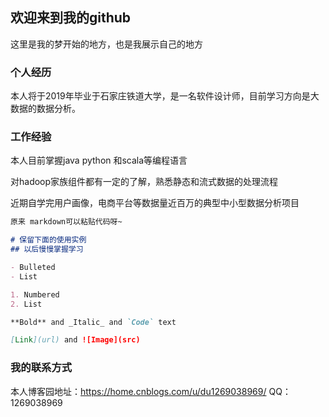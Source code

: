 ## 欢迎来到我的github

这里是我的梦开始的地方，也是我展示自己的地方


### 个人经历

本人将于2019年毕业于石家庄铁道大学，是一名软件设计师，目前学习方向是大数据的数据分析。


### 工作经验

本人目前掌握java python 和scala等编程语言

对hadoop家族组件都有一定的了解，熟悉静态和流式数据的处理流程

近期自学完用户画像，电商平台等数据量近百万的典型中小型数据分析项目

```markdown
原来 markdown可以粘贴代码呀~

# 保留下面的使用实例
## 以后慢慢掌握学习

- Bulleted
- List

1. Numbered
2. List

**Bold** and _Italic_ and `Code` text

[Link](url) and ![Image](src)
```

### 我的联系方式

本人博客园地址：https://home.cnblogs.com/u/du1269038969/
QQ：1269038969

